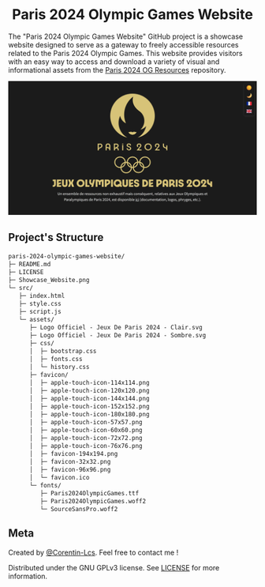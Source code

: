 <h1 align="center">Paris 2024 Olympic Games Website</h1>

The "Paris 2024 Olympic Games Website" GitHub project is a showcase website designed to serve as a gateway to freely accessible resources related to the Paris 2024 Olympic Games. This website provides visitors with an easy way to access and download a variety of visual and informational assets from the [Paris 2024 OG Resources](https://github.com/Corentin-Lcs/paris-2024-olympic-games-resources) repository.

<p align="center">
  <img src="https://github.com/Corentin-Lcs/paris-2024-olympic-games-website/blob/main/Showcase_Website.png" alt="Showcase_Website.png"/>
</p>

## Project's Structure

```
paris-2024-olympic-games-website/
├─ README.md
├─ LICENSE
├─ Showcase_Website.png
└─ src/
   ├─ index.html
   ├─ style.css
   ├─ script.js
   └─ assets/
      ├─ Logo Officiel - Jeux De Paris 2024 - Clair.svg
      ├─ Logo Officiel - Jeux De Paris 2024 - Sombre.svg
      ├─ css/
      │  ├─ bootstrap.css
      │  ├─ fonts.css
      │  └─ history.css
      ├─ favicon/
      │  ├─ apple-touch-icon-114x114.png
      │  ├─ apple-touch-icon-120x120.png
      │  ├─ apple-touch-icon-144x144.png
      │  ├─ apple-touch-icon-152x152.png
      │  ├─ apple-touch-icon-180x180.png
      │  ├─ apple-touch-icon-57x57.png
      │  ├─ apple-touch-icon-60x60.png
      │  ├─ apple-touch-icon-72x72.png
      │  ├─ apple-touch-icon-76x76.png
      │  ├─ favicon-194x194.png
      │  ├─ favicon-32x32.png
      │  ├─ favicon-96x96.png
      │  └─ favicon.ico
      └─ fonts/
         ├─ Paris2024OlympicGames.ttf
         ├─ Paris2024OlympicGames.woff2
         └─ SourceSansPro.woff2
```

## Meta

Created by [@Corentin-Lcs](https://github.com/Corentin-Lcs). Feel free to contact me !

Distributed under the GNU GPLv3 license. See [LICENSE](https://github.com/Corentin-Lcs/paris-2024-olympic-games-website/blob/main/LICENSE) for more information.
